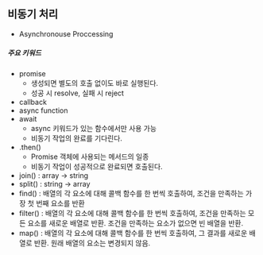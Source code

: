 ## 비동기 처리
- Asynchronouse Proccessing

##### 주요 키워드
- promise
    - 생성되면 별도의 호출 없이도 바로 실행된다.
    - 성공 시 resolve, 실패 시 reject
- callback
- async function
- await
    - async 키워드가 있는 함수에서만 사용 가능
    - 비동기 작업의 완료를 기다린다.
- .then()
    - Promise 객체에 사용되는 메서드의 일종
    - 비동기 작업이 성공적으로 완료되면 호출된다.
- join() : array -> string
- split() : string -> array
- find() : 배열의 각 요소에 대해 콜백 함수를 한 번씩 호출하여, 조건을 만족하는 가장 첫 번째 요소를 반환
- filter() : 배열의 각 요소에 대해 콜백 함수를 한 번씩 호출하여, 조건을 만족하는 모든 요소를 새로운 배열로 반환. 조건을 만족하는 요소가 없으면 빈 배열을 반환.
- map() : 배열의 각 요소에 대해 콜백 함수를 한 번씩 호출하여, 그 결과를 새로운 배열로 반환. 원래 배열의 요소는 변경되지 않음.